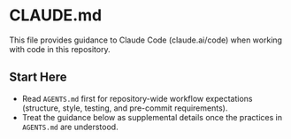 # CLAUDE.md

This file provides guidance to Claude Code (claude.ai/code) when working with code in this repository.

## Start Here
- Read `AGENTS.md` first for repository-wide workflow expectations (structure, style, testing, and pre-commit requirements).
- Treat the guidance below as supplemental details once the practices in `AGENTS.md` are understood.
